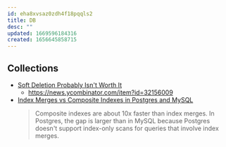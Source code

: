 ```yaml
---
id: eha8xvsaz0zdh4f18pqqls2
title: DB
desc: ""
updated: 1669596184316
created: 1656645858715
---
```


## Collections

- [Soft Deletion Probably Isn't Worth It](https://brandur.org/soft-deletion)
  - https://news.ycombinator.com/item?id=32156009
- [Index Merges vs Composite Indexes in Postgres and MySQL](https://sirupsen.com/index-merges)
  > Composite indexes are about 10x faster than index merges. In Postgres, the gap is larger than in MySQL because Postgres doesn't support index-only scans for queries that involve index merges.
